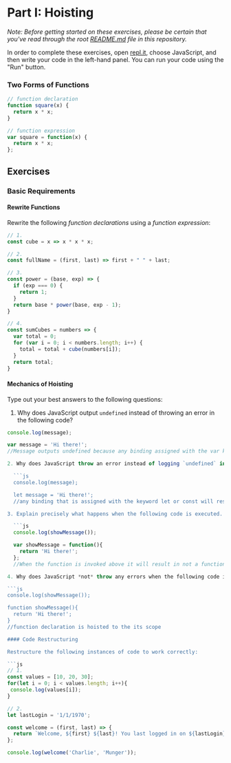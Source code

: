 # Part I: Hoisting

*Note: Before getting started on these exercises, please be certain that you've read through the root [README.md](../README.md) file in this repository.*

In order to complete these exercises, open [repl.it](https://repl.it/), choose JavaScript, and then write your code in the left-hand panel. You can run your code using the "Run" button.

### Two Forms of Functions

```js
// function declaration
function square(x) {
  return x * x;
}

// function expression
var square = function(x) {
  return x * x;
};
```

## Exercises

### Basic Requirements

#### Rewrite Functions

Rewrite the following *function declarations* using a *function expression*:

 ```js
 // 1.
 const cube = x => x * x * x;

 // 2.
 const fullName = (first, last) => first + " " + last;

 // 3.
 const power = (base, exp) => {
   if (exp === 0) {
     return 1;
   }
   return base * power(base, exp - 1);
 }

 // 4.
 const sumCubes = numbers => {
   var total = 0;
   for (var i = 0; i < numbers.length; i++) {
     total = total + cube(numbers[i]);
   }
   return total;
 }
 ```
#### Mechanics of Hoisting

Type out your best answers to the following questions:

1. Why does JavaScript output `undefined` instead of throwing an error in the following code?

  ```js
  console.log(message);

  var message = 'Hi there!';
  //Message outputs undefined because any binding assigned with the var keyword is hoisted to the top of its scope with the value of undefined

2. Why does JavaScript throw an error instead of logging `undefined` in the following code?

    ```js
    console.log(message);

    let message = 'Hi there!';
    //any binding that is assigned with the keyword let or const will result in an error because the binding is not initialized

3. Explain precisely what happens when the following code is executed.

    ```js
    console.log(showMessage());

    var showMessage = function(){
      return 'Hi there!';
    };
    //When the function is invoked above it will result in not a function because the anonymouse function is assigned in a function expression format

4. Why does JavaScript *not* throw any errors when the following code is executed?

  ```js
  console.log(showMessage());

  function showMessage(){
    return 'Hi there!';
  }
  //function declaration is hoisted to the its scope

#### Code Restructuring

Restructure the following instances of code to work correctly:

 ```js
 // 1.
 const values = [10, 20, 30];
 for(let i = 0; i < values.length; i++){
   console.log(values[i]);
 }

 ```
 ```js
 // 2.
 let lastLogin = '1/1/1970';
 
 const welcome = (first, last) => {
   return `Welcome, ${first} ${last}! You last logged in on ${lastLogin}.`
 };

 console.log(welcome('Charlie', 'Munger'));

 ```

